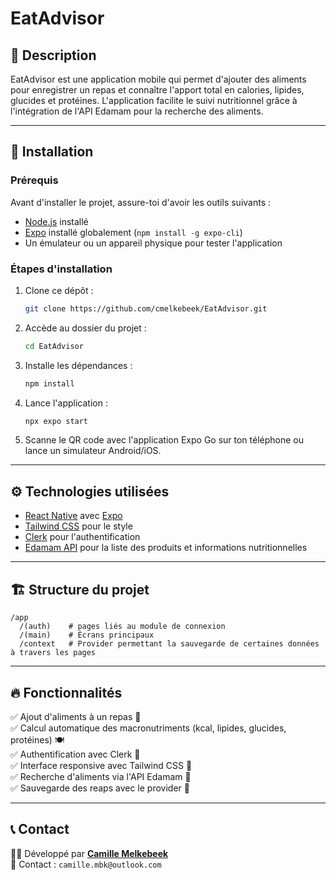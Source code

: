 # EatAdvisor

## 🥗 Description

EatAdvisor est une application mobile qui permet d'ajouter des aliments pour enregistrer un repas et connaître l'apport total en calories, lipides, glucides et protéines. L'application facilite le suivi nutritionnel grâce à l'intégration de l'API Edamam pour la recherche des aliments.

---

## 🚀 Installation

### Prérequis

Avant d'installer le projet, assure-toi d'avoir les outils suivants :

- [Node.js](https://nodejs.org/) installé
- [Expo](https://expo.dev/) installé globalement (`npm install -g expo-cli`)
- Un émulateur ou un appareil physique pour tester l'application

### Étapes d'installation

1. Clone ce dépôt :
   ```sh
   git clone https://github.com/cmelkebeek/EatAdvisor.git
   ```
2. Accède au dossier du projet :
   ```sh
   cd EatAdvisor
   ```
3. Installe les dépendances :
   ```sh
   npm install
   ```
4. Lance l'application :
   ```sh
   npx expo start
   ```
5. Scanne le QR code avec l'application Expo Go sur ton téléphone ou lance un simulateur Android/iOS.

---

## ⚙ Technologies utilisées

- [React Native](https://reactnative.dev/) avec [Expo](https://expo.dev/)
- [Tailwind CSS](https://tailwindcss.com/) pour le style
- [Clerk](https://clerk.dev/) pour l'authentification
- [Edamam API](https://developer.edamam.com/) pour la liste des produits et informations nutritionnelles

---

## 🏗 Structure du projet

```
/app
  /(auth)    # pages liés au module de connexion
  /(main)    # Écrans principaux
  /context   # Provider permettant la sauvegarde de certaines données à travers les pages
```

---

## 🔥 Fonctionnalités

✅ Ajout d'aliments à un repas 🥑  
✅ Calcul automatique des macronutriments (kcal, lipides, glucides, protéines) 🍽️  
✅ Authentification avec Clerk 🔐  
✅ Interface responsive avec Tailwind CSS 🎨  
✅ Recherche d'aliments via l'API Edamam 🔎  
✅ Sauvegarde des reaps avec le provider 💾

---

## 📞 Contact

👨‍💻 Développé par **[Camille Melkebeek](https://github.com/cmelkebeek)**  
📧 Contact : `camille.mbk@outlook.com`

